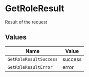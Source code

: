 # GetRoleResult

Result of the request


## Values

| Name                   | Value                  |
| ---------------------- | ---------------------- |
| `GetRoleResultSuccess` | success                |
| `GetRoleResultError`   | error                  |